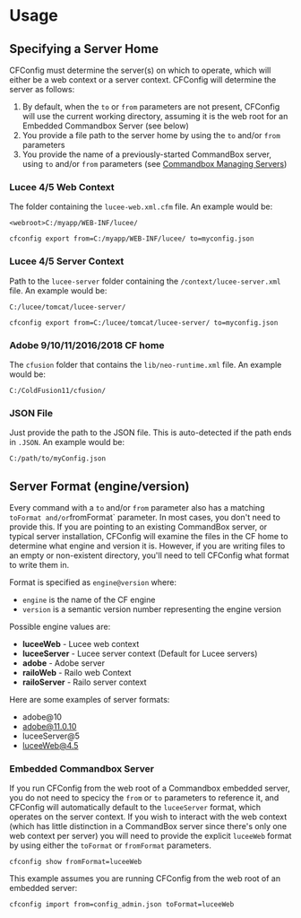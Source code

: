 # Usage

## Specifying a Server Home

CFConfig must determine the server\(s\) on which to operate, which will either be a web context or a server context. CFConfig will determine the server as follows:

1. By default, when the `to` or `from` parameters are not present, CFConfig will use the current working directory, assuming it is the web root for an Embedded Commandbox Server (see below)
2. You provide a file path to the server home by using the `to` and/or `from` parameters
3. You provide the name of a previously-started CommandBox server, using `to` and/or `from` parameters  (see [Commandbox Managing Servers](https://commandbox.ortusbooks.com/embedded-server/manage-servers))


### Lucee 4/5 Web Context

The folder containing the `lucee-web.xml.cfm` file. An example would be:

```text
<webroot>C:/myapp/WEB-INF/lucee/

cfconfig export from=C:/myapp/WEB-INF/lucee/ to=myconfig.json
```

### Lucee 4/5 Server Context

Path to the `lucee-server` folder containing the `/context/lucee-server.xml` file. An example would be:

```text
C:/lucee/tomcat/lucee-server/

cfconfig export from=C:/lucee/tomcat/lucee-server/ to=myconfig.json
```

### Adobe 9/10/11/2016/2018 CF home

The `cfusion` folder that contains the `lib/neo-runtime.xml` file. An example would be:

```text
C:/ColdFusion11/cfusion/
```

### JSON File

Just provide the path to the JSON file. This is auto-detected if the path ends in `.JSON`. An example would be:

```text
C:/path/to/myConfig.json
```

## Server Format \(engine/version\)

Every command with a `to` and/or `from` parameter also has a matching `toFormat and/or`fromFormat\` parameter. In most cases, you don't need to provide this. If you are pointing to an existing CommandBox server, or typical server installation, CFConfig will examine the files in the CF home to determine what engine and version it is. However, if you are writing files to an empty or non-existent directory, you'll need to tell CFConfig what format to write them in.

Format is specified as `engine@version` where:

* `engine` is the name of the CF engine
* `version` is a semantic version number representing the engine version

Possible engine values are:

* **luceeWeb** - Lucee web context
* **luceeServer** - Lucee server context \(Default for Lucee servers\)
* **adobe** - Adobe server
* **railoWeb** - Railo web Context
* **railoServer** - Railo server context

Here are some examples of server formats:

* adobe@10
* adobe@11.0.10
* luceeServer@5
* luceeWeb@4.5

### Embedded Commandbox Server

If you run CFConfig from the web root of a Commandbox embedded server, you do not need to specicy the `from` or `to` parameters to reference it, and CFConfig will automatically default to the `luceeServer` format, which operates on the server context. If you wish to interact with the web context \(which has little distinction in a CommandBox server since there's only one web context per server\) you will need to provide the explicit `luceeWeb` format by using either the `toFormat` or `fromFormat` parameters.

```text
cfconfig show fromFormat=luceeWeb
```

This example assumes you are running CFConfig from the web root of an embedded server:

```text
cfconfig import from=config_admin.json toFormat=luceeWeb
```
